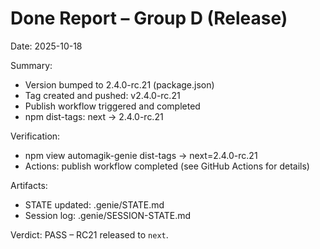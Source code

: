 # Done Report – Group D (Release)
Date: 2025-10-18

Summary:
- Version bumped to 2.4.0-rc.21 (package.json)
- Tag created and pushed: v2.4.0-rc.21
- Publish workflow triggered and completed
- npm dist-tags: next → 2.4.0-rc.21

Verification:
- npm view automagik-genie dist-tags → next=2.4.0-rc.21
- Actions: publish workflow completed (see GitHub Actions for details)

Artifacts:
- STATE updated: .genie/STATE.md
- Session log: .genie/SESSION-STATE.md

Verdict: PASS – RC21 released to `next`.
